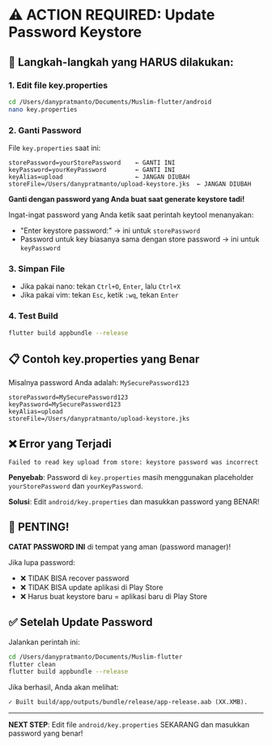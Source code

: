 # ⚠️ ACTION REQUIRED: Update Password Keystore

## 🔑 Langkah-langkah yang HARUS dilakukan:

### 1. Edit file key.properties
```bash
cd /Users/danypratmanto/Documents/Muslim-flutter/android
nano key.properties
```

### 2. Ganti Password
File `key.properties` saat ini:
```properties
storePassword=yourStorePassword    ← GANTI INI
keyPassword=yourKeyPassword        ← GANTI INI
keyAlias=upload                    ← JANGAN DIUBAH
storeFile=/Users/danypratmanto/upload-keystore.jks  ← JANGAN DIUBAH
```

**Ganti dengan password yang Anda buat saat generate keystore tadi!**

Ingat-ingat password yang Anda ketik saat perintah keytool menanyakan:
- "Enter keystore password:" → ini untuk `storePassword`
- Password untuk key biasanya sama dengan store password → ini untuk `keyPassword`

### 3. Simpan File
- Jika pakai nano: tekan `Ctrl+O`, `Enter`, lalu `Ctrl+X`
- Jika pakai vim: tekan `Esc`, ketik `:wq`, tekan `Enter`

### 4. Test Build
```bash
flutter build appbundle --release
```

## 📋 Contoh key.properties yang Benar

Misalnya password Anda adalah: `MySecurePassword123`

```properties
storePassword=MySecurePassword123
keyPassword=MySecurePassword123
keyAlias=upload
storeFile=/Users/danypratmanto/upload-keystore.jks
```

## ❌ Error yang Terjadi
```
Failed to read key upload from store: keystore password was incorrect
```

**Penyebab**: Password di `key.properties` masih menggunakan placeholder `yourStorePassword` dan `yourKeyPassword`.

**Solusi**: Edit `android/key.properties` dan masukkan password yang BENAR!

## 🔐 PENTING!

**CATAT PASSWORD INI** di tempat yang aman (password manager)!

Jika lupa password:
- ❌ TIDAK BISA recover password
- ❌ TIDAK BISA update aplikasi di Play Store
- ❌ Harus buat keystore baru = aplikasi baru di Play Store

## ✅ Setelah Update Password

Jalankan perintah ini:
```bash
cd /Users/danypratmanto/Documents/Muslim-flutter
flutter clean
flutter build appbundle --release
```

Jika berhasil, Anda akan melihat:
```
✓ Built build/app/outputs/bundle/release/app-release.aab (XX.XMB).
```

---

**NEXT STEP**: Edit file `android/key.properties` SEKARANG dan masukkan password yang benar!
